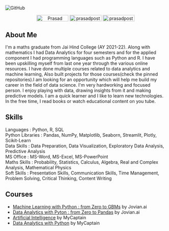 ![GitHub](https://user-images.githubusercontent.com/95558446/223696873-15982f95-385e-4f58-b8ce-f7a0ccc43664.png)
<div align='center'>
<a href="https://www.linkedin.com/in/prasad-posture-6a3a77215/" target="blank"><img align="center" src="https://img.shields.io/badge/-Prasad Posture-blue?style=flat-square&logo=Linkedin&logoColor=white&link=https://www.linkedin.com/in/prasad-posture-6a3a77215/" alt="Prasad Posture" height="20" width="100" /></a>
<a href="https://github.com/prasadposture" target="blank"><img align="center" src="https://img.shields.io/badge/-prasadposture-black?style=flat-square&logo=GitHub&logoColor=white&link=https://github.com/prasadposture" alt="prasadposture" height="20" width="100" /></a>
<a href="https://www.kaggle.com/prasadposture121" target="blank"><img align="center" src="https://img.shields.io/badge/-prasadposture121-blue?style=flat-square&logo=Kaggle&logoColor=white&link=https://www.kaggle.com/prasadposture121" alt="prasadposture121" height="20" width="100" /></a>
</div>
<h2 > About Me </h2>
I'm a maths graduate from Jai Hind College (AY 2021-22). Along with mathematics I had Data Analytics for four semesters and for the applied component I had programming languages such as Python and R. I have been upskilling myself from last one year through the various online resources. I have done multiple courses related to data analytics and machine learning, Also built projects for those courses(check the pinned repositories).I am looking for an opportunity which will help me build my career in the field of data science. I'm very hardworking and focused person. I enjoy playing with data, drawing insights from it and making predictive models. I am a quick learner and I like to learn new technologies. In the free time, I read books or watch educational content on you tube. 
<br>
<h2> Skills </h2>
Languages : Python, R, SQL<br>
Python Libraries : Pandas, NumPy, Matplotlib, Seaborn, Streamlit, Plotly, Scikit-Learn<br>
Data Skills : Data Preparation, Data Visualization, Exploratory Data Analysis, Predictive Analysis<br>
MS Office : MS-Word, MS-Excel, MS-PowerPoint<br>
Maths Skills : Probability, Statistics, Calculus, Algebra, Real and Complex Analysis, Mathematical Physics<br>
Soft Skills : Presentation Skills, Communication Skills, Time Management, Problem Solving, Critical Thinking, Content Writing
<br>
<h2> Courses </h2>




* [Machine Learning with Python : from Zero to GBMs](https://jovian.com/certificate/MFQTQMJYGI) by Jovian.ai
* [Data Analytics with Pyton : from Zero to Pandas](https://jovian.com/certificate/MFQTOOJVGI) by Jovian.ai
* [Artificial Intelligence](https://drive.google.com/file/d/1oe2VOHz4Jp9FrKoiiKCtJPQqB9U8uOWm/view) by MyCaptain
* [Data Analytics with Python](https://drive.google.com/file/d/1l6aKdzuxLXTd1IvpoQirhfJGbWHhMh4Y/view) by MyCaptain
